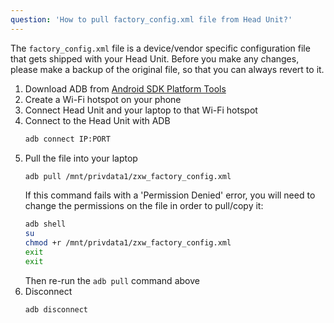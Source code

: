 ```yaml
---
question: 'How to pull factory_config.xml file from Head Unit?'
---
```

The `factory_config.xml` file is a device/vendor specific configuration file that gets shipped with your Head Unit. Before you make any changes, please make a backup of the original file, so that you can always revert to it.

1. Download ADB from [Android SDK Platform Tools](https://developer.android.com/tools/releases/platform-tools)
2. Create a Wi-Fi hotspot on your phone
3. Connect Head Unit and your laptop to that Wi-Fi hotspot
4. Connect to the Head Unit with ADB
    ```sh
    adb connect IP:PORT
    ```
5. Pull the file into your laptop
    ```sh
    adb pull /mnt/privdata1/zxw_factory_config.xml
    ```
    If this command fails with a 'Permission Denied' error, you will need to change the permissions on the file in order to pull/copy it:
   ```sh
   adb shell
   su
   chmod +r /mnt/privdata1/zxw_factory_config.xml
   exit
   exit
   ```
   Then re-run the `adb pull` command above
6. Disconnect
    ```sh
    adb disconnect
    ```
